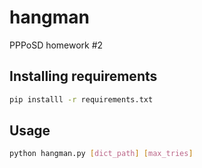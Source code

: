# hangman
PPPoSD homework #2

## Installing requirements
```bash
pip installl -r requirements.txt
```

## Usage
```bash
python hangman.py [dict_path] [max_tries]
```
